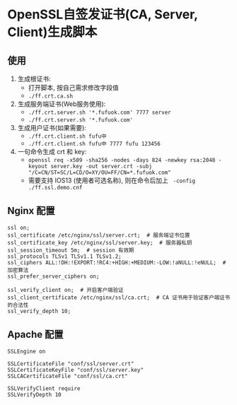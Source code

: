 # OpenSSL自签发证书(CA, Server, Client)生成脚本

## 使用

1. 生成根证书:  
    - 打开脚本, 按自己需求修改字段值
    - `./ff.crt.ca.sh`
2. 生成服务端证书(Web服务使用):  
    - `./ff.crt.server.sh '*.fufuok.com' 7777 server`
    - `./ff.crt.server.sh '*.fufuok.com'`
3. 生成用户证书(如果需要):  
    - `./ff.crt.client.sh fufu中`
    - `./ff.crt.client.sh fufu中 7777 fufu 123456`
4. 一句命令生成 crt 和 key:  
    - `openssl req -x509 -sha256 -nodes -days 824 -newkey rsa:2048 -keyout server.key -out server.crt -subj "/C=CN/ST=SC/L=CD/O=XY/OU=FF/CN=*.fufuok.com"`
    - 需要支持 IOS13 (使用者可选名称), 则在命令后加上 ` -config ./ff.ssl.demo.cnf`

## Nginx 配置

```
ssl on;
ssl_certificate /etc/nginx/ssl/server.crt;  # 服务端证书位置
ssl_certificate_key /etc/nginx/ssl/server.key;  # 服务器私钥
ssl_session_timeout 5m;  # session 有效期
ssl_protocols TLSv1 TLSv1.1 TLSv1.2;
ssl_ciphers ALL:!DH:!EXPORT:!RC4:+HIGH:+MEDIUM:-LOW:!aNULL:!eNULL;  # 加密算法
ssl_prefer_server_ciphers on;

ssl_verify_client on;  # 开启客户端验证
ssl_client_certificate /etc/nginx/ssl/ca.crt;  # CA 证书用于验证客户端证书的合法性
ssl_verify_depth 10;
```

## Apache 配置

```
SSLEngine on

SSLCertificateFile "conf/ssl/server.crt"
SSLCertificateKeyFile "conf/ssl/server.key"
SSLCACertificateFile "conf/ssl/ca.crt"

SSLVerifyClient require
SSLVerifyDepth 10
````
